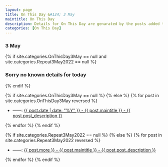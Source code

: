 ```yaml
---
layout: page
title: On This Day &#124; 3 May
maintitle: On This Day
description: Details for On This Day are genarated by the posts added to the website so the content is subject to changes/updates over time.
categories: [On This Day]
---
```


<h3>3 May</h3>

{% if site.categories.OnThisDay3May == null and site.categories.Repeat3May2022 == null %}
  <h3>Sorry no known details for today</h3>
{% endif %}

{% if site.categories.OnThisDay3May == null %}
{% else %}
{% for post in site.categories.OnThisDay3May reversed %}
<ul>
<li> ——: <a href="{{ post.url }}">{{ post.date | date: "%Y" }} - {{ post.maintitle }} - {{ post.post_description }}</a></li>
</ul>
{% endfor %}
{% endif %}

{% if site.categories.Repeat3May2022 == null %}
{% else %}
{% for post in site.categories.Repeat3May2022 reversed %}
<ul>
<li> ——: <a href="{{ post.url }}">{{ post.more }} - {{ post.maintitle }} - {{ post.post_description }}</a></li>
</ul>
{% endfor %}
{% endif %}

